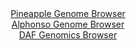 <div id="Pineapple_Genome_Browser" align="center">
  <a href="https://igv.org/app/?sessionURL=blob:zZJRT9swGEX_iyXQJqWJk5CkiYSmFgorqQAFQhkIRW7qpB6JbWw3pVT973xDm_bCJPqwaVIe7E9OfO_J2aCOKs0ERwnybDewXRdZSC_E6oq0sqHnpKUaJRVpNLWQohVVlJcUJRtUEW1Ink3gzYUxUieOw4zstYTXwta.TVryIjhZabsUrXMkmobMhCJGKO0MFemEw.qut6IzIqUNd_t24MyJIQ5p5EJwLRxJeV2s4HvFr1FRUy5aWrTLxrC3AAXkgYxzuyJfBtOrQVlSrVO6Hs8PB.l4cOOP8rvT8Oguv_g6zcPp_hWrOTFLRQ_VnnfydHt5nqVh9T1L1ale67xM5WN.doP3_OP90bNkiupDN3L7fhSFQR_QMD6nz_9Ta3jYjs2nalRmt_0w2POGUlyE4_Fw8Qw0qnF1bE7Eu91jtLVQI8ol2IDKhYoSF1s.Dq3AC3s_lm7fwjgGQkowlNw_WMgoUj7C8fsNMmsJziBNn5Zv.lhIqDlVKOnFGEduHHvBQXSA49jdWhu0VM3fw3uSZ3GEvYHnhUXFGgNCzwvNpbYJ53ZXVnb9siPPyfH5GvDVJLiL08zVzdElhf1kUV93JMj_wNNCcP3bb4SyH0n1T.z7SBDbzHZVbpD1b6_PUj7NQsq.LaWXzySPR0NjRu_hCTGU3Q1NJVRLDJyHCWx_GtcRxQg3MOiYZjPWMLOeAkWxQonr.SAuKkUjwESk6tknbGHLDfDn34L624ftKw--">Pineapple Genome Browser</a>
</div>
<div id="Alphonso_Genome_Browser" align="center">
  <a href="https://igv.org/app/?sessionURL=blob:zZLRTtswFIbfxRJok9IkTtqGREJTCmVjwICW0A2EopPUST0SO9hOSqn67jugTbthEr3YNCkXzpET___nb006pjSXgkTEs.nAppRYRC_kcgp1U7EvUDNNogIqzSyiWMEUEzkj0ZoUoA0kk1P8cmFMoyPH4abp1SBKaWvfhhqepICltnNZOweyqiCTCoxU2hkp6KTDy663ZBk0jY1n._bAmYMBB6pmIYWWTsNEmS7xf.mvUVoyIWuW1m1l.EuAFPNgxrldwId4No3znGl9wlbH8_345Di.9sfJzcfhwU1y_mmWDGe7U14KMK1i.zve6Orsgo5rOElO67KU3ph2Kw_kpL_jHSU7_uHu.LHhiul9GtA9PwiGg2c4XMzZ4__UGx..Zfdv03bPx5YtHSOGa1xBM7tejB4ORBFeXsX61fYe2VikknmLRpB8oYKIupbvDq2BN.w9L.me5bohMlKSk.j2ziJGQX6P22_XxKwa9IZo9tC.KGQRqeZMkagXum5Aw9Ab9IO.G4Z0Y61Jq6q_B_gomYSB68WeN0wLXhmUep5q0WgbhLC7vLDLpy2JQiu6Ca0XnGefOTL9qh7y88MkNh0dLf9A0yJ4.Ms1YtW3ZPon9r0liG2ybZWbsv75fZzdw.LydFUcuhSl.y4uL.L2bJK_CsjHutvBKaSqweB.nODrT.M6UByEwUHHNc94xc1qhhzlkkTU81FckstKoolEldk713ItOnDf_xbU39xtfgA-">Alphonso Genome Browser</a>
</div>


<div id="DAF_Genomics_Browser" align="center">
  <a href="https://igv.org/app/?sessionURL=blob:tZHtatswFIbv5UD7y3Zs2Y5jQxhum6Yho6MNbrqUElT7ODa1JE.Sm2Qh9z7htQw2yhh0IAmJ8_G.Os8BXlCqWnBIgDhe6HgeWKAqsV1Q1jZ4TRkqSEraKLRAYokSeY6QHKCkStPs9rOprLRuVTIYFLS0N8gFq3PlKN.hra1Epys0qTZxKKPfBadb5eSCmWRNB7RpK8GVGNA8R6Vsd9Ai36y31BxvsXXfEtesa3Tdq66NCWOscEpq3Na8wN1fjPwHZbPqT.lykfb1c9zPinE6n6V3_iRbTYfnq.zL1TIbLk8X9YZT3UkcVyfk7MmosKsGt.fXXXvfTVZfwzPX3_nixL84nezaWqIae5E38qMoIhEcLWhE3hkIkFfSS7zAisjIIkFgv179cGimIEUNycOjBVrS_NmkPxxA71uDChR.63pqFghZoITEjl038uKYhEEUuHHsHa0DdLL5YJaX2W0cuSQlZOg8UWb0y7rpB2iE_gx.FMjfOpv9r6DSbj8Po5TvwukNTm_un_ls4baX.YU_egeTBe9.qxSSUW1CP5.vUGhj1Bhy_YuKf3w8_gA-">DAF Genomics Browser</a>
</div>
